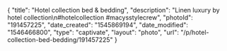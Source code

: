 {
    "title": "Hotel collection bed & bedding",
    "description": "Linen luxury by hotel collection\n#hotelcollection #macysstylecrew",
    "photoId": "191457225",
    "date_created": "1545869194",
    "date_modified": "1546466800",
    "type": "captivate",
    "layout": "photo",
    "url": "\/p\/hotel-collection-bed-bedding\/191457225"
}